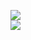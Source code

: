 [![](https://img.shields.io/badge/Made%20With-Github%20Spray-lightgrey.svg?style=for-the-badge&logo=github)](https://github.com/Annihil/github-spray#5065)  
[![](https://i.imgur.com/2DrTn0Z.gif)](https://github.com/Annihil/github-spray)